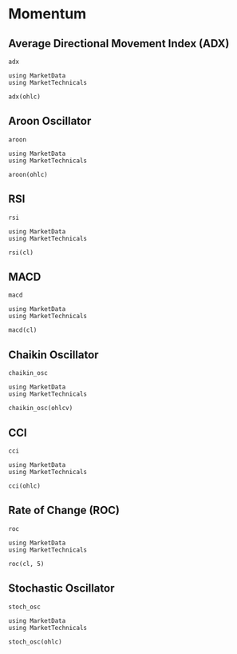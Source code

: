 # Momentum

## Average Directional Movement Index (ADX)

```@docs
adx
```

```@repl
using MarketData
using MarketTechnicals

adx(ohlc)
```

## Aroon Oscillator

```@docs
aroon
```

```@repl
using MarketData
using MarketTechnicals

aroon(ohlc)
```

## RSI

```@docs
rsi
```

```@repl
using MarketData
using MarketTechnicals

rsi(cl)
```

## MACD

```@docs
macd
```

```@repl
using MarketData
using MarketTechnicals

macd(cl)
```

## Chaikin Oscillator

```@docs
chaikin_osc
```

```@repl
using MarketData
using MarketTechnicals

chaikin_osc(ohlcv)
```

## CCI

```@docs
cci
```

```@repl
using MarketData
using MarketTechnicals

cci(ohlc)
```

## Rate of Change (ROC)

```@docs
roc
```

```@repl
using MarketData
using MarketTechnicals

roc(cl, 5)
```

## Stochastic Oscillator

```@docs
stoch_osc
```

```@repl
using MarketData
using MarketTechnicals

stoch_osc(ohlc)
```
